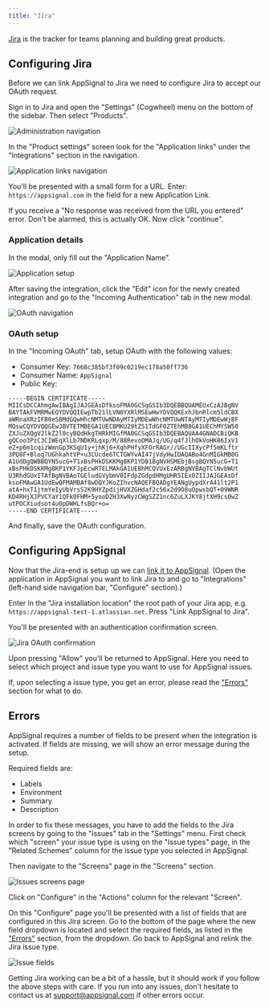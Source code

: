 ```yaml
---
title: "Jira"
---
```


[Jira](https://www.atlassian.com/software/jira)  is the tracker for teams planning and building great products.

## Configuring Jira

Before we can link AppSignal to Jira we need to configure Jira to accept our OAuth request.

Sign in to Jira and open the "Settings" (Cogwheel) menu on the bottom of the sidebar. Then select "Products".

![Administration navigation](/assets/images/screenshots/jira/navigation.png)

In the "Product settings" screen look for the "Application links" under the "Integrations" section in the navigation.

![Application links navigation](/assets/images/screenshots/jira/application_links.png)

You'll be presented with a small form for a URL. Enter: `https://appsignal.com` in the field for a new Application Link.

If you receive a "No response was received from the URL you entered" error. Don't be alarmed, this is actually OK. Now click "continue".

### Application details

In the modal, only fill out the "Application Name".

![Application setup](/assets/images/screenshots/jira/setup.png)

After saving the integration, click the "Edit" icon for the newly created integration and go to the "Incoming Authentication" tab in the new modal.

![OAuth navigation](/assets/images/screenshots/jira/oauth_navigation.png)

### OAuth setup

In the "Incoming OAuth" tab, setup OAuth with the following values:

* Consumer Key: `7668c385bf3f09c0219ec178a50ff736`
* Consumer Name: `AppSignal`
* Public Key:

```
-----BEGIN CERTIFICATE-----
MIICsDCCAhmgAwIBAgIJAJGEAsDfksoFMA0GCSqGSIb3DQEBBQUAMEUxCzAJBgNV
BAYTAkFVMRMwEQYDVQQIEwpTb21lLVN0YXRlMSEwHwYDVQQKExhJbnRlcm5ldCBX
aWRnaXRzIFB0eSBMdGQwHhcNMTUwNDAyMTIyMDEwWhcNMTUwNTAyMTIyMDEwWjBF
MQswCQYDVQQGEwJBVTETMBEGA1UECBMKU29tZS1TdGF0ZTEhMB8GA1UEChMYSW50
ZXJuZXQgV2lkZ2l0cyBQdHkgTHRkMIGfMA0GCSqGSIb3DQEBAQUAA4GNADCBiQKB
gQCoo3PzC3CIWEqXlLb7NDKRLqxp/M/88RevoOMAJq/UG/q4fJlhOkVoHK86IxV1
eZ+p6m1cqizWmnGp3KSqU1y+jhKj6+XqhPHfyXFOrRAGr//UGcIIXycPf5mKLftr
3PQ8F+Bloq7UGhkahtVP+u3CUcde6TCTGWYvAI47jVdyHwIDAQABo4GnMIGkMB0G
A1UdDgQWBBQYN5ucG+T1xBsPHkDSKKMg8KP1YDB1BgNVHSMEbjBsgBQYN5ucG+T1
xBsPHkDSKKMg8KP1YKFJpEcwRTELMAkGA1UEBhMCQVUxEzARBgNVBAgTClNvbWUt
U3RhdGUxITAfBgNVBAoTGEludGVybmV0IFdpZGdpdHMgUHR5IEx0ZIIJAJGEAsDf
ksoFMAwGA1UdEwQFMAMBAf8wDQYJKoZIhvcNAQEFBQADgYEANgUypdXrA41lt2P1
atA+hxT1jtmYeIyUbVrsS2K9HYZpdijHVXZGHdaf2c56x2d9O8uOpwsbQT+09WNR
KD4RHjXJPVCYaY1QFk0FHM+5yooD2H3XwNyzCWgSZZ1nc6ZuLXJKY8jtXH9cs0wZ
utPOCXiudsot4u0pDWHLfsBQr+o=
-----END CERTIFICATE-----
```

And finally, save the OAuth configuration.

## Configuring AppSignal

Now that the Jira-end is setup up we can [link it to AppSignal](https://appsignal.com/redirect-to/app?to=integrations/jira/edit). (Open the application in AppSignal you want to link Jira to and go to "Integrations" (left-hand side navigation bar, "Configure" section).)

Enter in the "Jira installation location" the root path of your Jira app, e.g. `https://appsignal-test-1.atlassian.net`. Press "Link AppSignal to Jira".

You'll be presented with an authentication confirmation screen.

![Jira OAuth confirmation](/assets/images/screenshots/jira/authentication.png)

Upon pressing "Allow" you'll be returned to AppSignal. Here you need to select which project and issue type you want to use for AppSignal issues.

If, upon selecting a issue type, you get an error, please read the ["Errors"](#errors) section for what to do.

## Errors

AppSignal requires a number of fields to be present when the integration is activated. If fields are missing, we will show an error message during the setup.

Required fields are:

* Labels
* Environment
* Summary
* Description

In order to fix these messages, you have to add the fields to the Jira screens by going to the "Issues" tab in the "Settings" menu. First check which "screen" your issue type is using on the "Issue types" page, in the "Related Schemes" column for the issue type you selected in AppSignal.

Then navigate to the "Screens" page in the "Screens" section.

![Issues screens page](/assets/images/screenshots/jira/screens.png)

Click on "Configure" in the "Actions" column for the relevant "Screen".

On this "Configure" page you'll be presented with a list of fields that are configured in this Jira screen. Go to the bottom of the page where the new field dropdown is located and select the required fields, as listed in the ["Errors"](#errors) section, from the dropdown. Go back to AppSignal and relink the Jira issue type.

![Issue fields](/assets/images/screenshots/jira/fields.png)

Getting Jira working can be a bit of a hassle, but it should work if you follow the above steps with care. If you run into any issues, don't hesitate to contact us at [support@appsignal.com](mailto:support@appsignal.com) if other errors occur.

